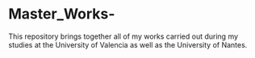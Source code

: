 # Master_Works-
This repository brings together all of my works carried out during my studies at the University of Valencia as well as the University of Nantes. 
